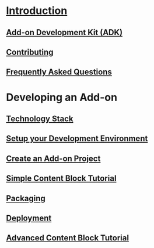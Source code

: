 # [Introduction](index.md)

## [Add-on Development Kit (ADK)](introduction/adk.md)

## [Contributing](introduction/contributing.md)

## [Frequently Asked Questions](introduction/faq.md)

# Developing an Add-on

## [Technology Stack](developing-an-addon/technology-stack.md)

## [Setup your Development Environment](developing-an-addon/environment-setup.md)

## [Create an Add-on Project](developing-an-addon/create-addon-project.md)

## [Simple Content Block Tutorial](developing-an-addon/simple-cb-tutorial.md)

## [Packaging](developing-an-addon/packaging.md)

## [Deployment](developing-an-addon/deployment.md)

## [Advanced Content Block Tutorial](developing-an-addon/advanced-cb-tutorial.md)
